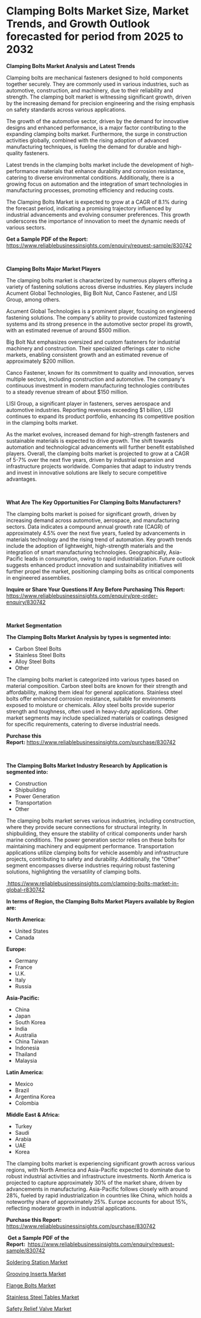 <p><h1>Clamping Bolts Market Size, Market Trends, and Growth Outlook forecasted for period from 2025 to 2032</h1></p><p><strong>Clamping Bolts Market Analysis and Latest Trends</strong></p>
<p><p>Clamping bolts are mechanical fasteners designed to hold components together securely. They are commonly used in various industries, such as automotive, construction, and machinery, due to their reliability and strength. The clamping bolt market is witnessing significant growth, driven by the increasing demand for precision engineering and the rising emphasis on safety standards across various applications.</p><p>The growth of the automotive sector, driven by the demand for innovative designs and enhanced performance, is a major factor contributing to the expanding clamping bolts market. Furthermore, the surge in construction activities globally, combined with the rising adoption of advanced manufacturing techniques, is fueling the demand for durable and high-quality fasteners.</p><p>Latest trends in the clamping bolts market include the development of high-performance materials that enhance durability and corrosion resistance, catering to diverse environmental conditions. Additionally, there is a growing focus on automation and the integration of smart technologies in manufacturing processes, promoting efficiency and reducing costs.</p><p>The Clamping Bolts Market is expected to grow at a CAGR of 8.1% during the forecast period, indicating a promising trajectory influenced by industrial advancements and evolving consumer preferences. This growth underscores the importance of innovation to meet the dynamic needs of various sectors.</p></p>
<p><strong>Get a Sample PDF of the Report:&nbsp;</strong> <a href="https://www.reliablebusinessinsights.com/enquiry/request-sample/830742?utm_campaign=60&utm_medium=2&utm_source=Github&utm_content=ia&utm_term=18022025&utm_id=clamping-bolts">https://www.reliablebusinessinsights.com/enquiry/request-sample/830742</a></p>
<p>&nbsp;</p>
<p><strong>Clamping Bolts Major Market Players</strong></p>
<p><p>The clamping bolts market is characterized by numerous players offering a variety of fastening solutions across diverse industries. Key players include Acument Global Technologies, Big Bolt Nut, Canco Fastener, and LISI Group, among others. </p><p>Acument Global Technologies is a prominent player, focusing on engineered fastening solutions. The company's ability to provide customized fastening systems and its strong presence in the automotive sector propel its growth, with an estimated revenue of around $500 million. </p><p>Big Bolt Nut emphasizes oversized and custom fasteners for industrial machinery and construction. Their specialized offerings cater to niche markets, enabling consistent growth and an estimated revenue of approximately $200 million.</p><p>Canco Fastener, known for its commitment to quality and innovation, serves multiple sectors, including construction and automotive. The company's continuous investment in modern manufacturing technologies contributes to a steady revenue stream of about $150 million.</p><p>LISI Group, a significant player in fasteners, serves aerospace and automotive industries. Reporting revenues exceeding $1 billion, LISI continues to expand its product portfolio, enhancing its competitive position in the clamping bolts market.</p><p>As the market evolves, increased demand for high-strength fasteners and sustainable materials is expected to drive growth. The shift towards automation and technological advancements will further benefit established players. Overall, the clamping bolts market is projected to grow at a CAGR of 5-7% over the next five years, driven by industrial expansion and infrastructure projects worldwide. Companies that adapt to industry trends and invest in innovative solutions are likely to secure competitive advantages.</p></p>
<p>&nbsp;</p>
<p><strong>What Are The Key Opportunities For Clamping Bolts Manufacturers?</strong></p>
<p><p>The clamping bolts market is poised for significant growth, driven by increasing demand across automotive, aerospace, and manufacturing sectors. Data indicates a compound annual growth rate (CAGR) of approximately 4.5% over the next five years, fueled by advancements in materials technology and the rising trend of automation. Key growth trends include the adoption of lightweight, high-strength materials and the integration of smart manufacturing technologies. Geographically, Asia-Pacific leads in consumption, owing to rapid industrialization. Future outlook suggests enhanced product innovation and sustainability initiatives will further propel the market, positioning clamping bolts as critical components in engineered assemblies.</p></p>
<p><strong>Inquire or Share Your Questions If Any Before Purchasing This Report:</strong> <a href="https://www.reliablebusinessinsights.com/enquiry/pre-order-enquiry/830742?utm_campaign=60&utm_medium=2&utm_source=Github&utm_content=ia&utm_term=18022025&utm_id=clamping-bolts">https://www.reliablebusinessinsights.com/enquiry/pre-order-enquiry/830742</a></p>
<p>&nbsp;</p>
<p><strong>Market Segmentation</strong></p>
<p><strong>The Clamping Bolts Market Analysis by types is segmented into:</strong></p>
<p><ul><li>Carbon Steel Bolts</li><li>Stainless Steel Bolts</li><li>Alloy Steel Bolts</li><li>Other</li></ul></p>
<p><p>The clamping bolts market is categorized into various types based on material composition. Carbon steel bolts are known for their strength and affordability, making them ideal for general applications. Stainless steel bolts offer enhanced corrosion resistance, suitable for environments exposed to moisture or chemicals. Alloy steel bolts provide superior strength and toughness, often used in heavy-duty applications. Other market segments may include specialized materials or coatings designed for specific requirements, catering to diverse industrial needs.</p></p>
<p><strong>Purchase this Report:&nbsp;</strong><a href="https://www.reliablebusinessinsights.com/purchase/830742?utm_campaign=60&utm_medium=2&utm_source=Github&utm_content=ia&utm_term=18022025&utm_id=clamping-bolts">https://www.reliablebusinessinsights.com/purchase/830742</a></p>
<p>&nbsp;</p>
<p><strong>The Clamping Bolts Market Industry Research by Application is segmented into:</strong></p>
<p><ul><li>Construction</li><li>Shipbuilding</li><li>Power Generation</li><li>Transportation</li><li>Other</li></ul></p>
<p><p>The clamping bolts market serves various industries, including construction, where they provide secure connections for structural integrity. In shipbuilding, they ensure the stability of critical components under harsh marine conditions. The power generation sector relies on these bolts for maintaining machinery and equipment performance. Transportation applications utilize clamping bolts for vehicle assembly and infrastructure projects, contributing to safety and durability. Additionally, the "Other" segment encompasses diverse industries requiring robust fastening solutions, highlighting the versatility of clamping bolts.</p></p>
<p><a href="https://www.reliablebusinessinsights.com/clamping-bolts-market-in-global-r830742?utm_campaign=60&utm_medium=2&utm_source=Github&utm_content=ia&utm_term=18022025&utm_id=clamping-bolts">&nbsp;https://www.reliablebusinessinsights.com/clamping-bolts-market-in-global-r830742</a></p>
<p><strong>In terms of Region, the Clamping Bolts Market Players available by Region are:</strong></p>
<p>
    <p> <strong> North America: </strong>
        <ul>
            <li>United States</li>
            <li>Canada</li>
        </ul>
        </p> 
    <p> <strong> Europe: </strong>
        <ul>
            <li>Germany</li>
            <li>France</li>
            <li>U.K.</li>
            <li>Italy</li>
            <li>Russia</li>
        </ul>
        </p> 
    <p> <strong> Asia-Pacific: </strong>
        <ul>
            <li>China</li>
            <li>Japan</li>
            <li>South Korea</li>
            <li>India</li>
            <li>Australia</li>
            <li>China Taiwan</li>
            <li>Indonesia</li>
            <li>Thailand</li>
            <li>Malaysia</li>
        </ul>
        </p> 
    <p> <strong> Latin America: </strong>
        <ul>
            <li>Mexico</li>
            <li>Brazil</li>
            <li>Argentina Korea</li>
            <li>Colombia</li>
        </ul>
        </p> 
    <p> <strong> Middle East & Africa: </strong>
        <ul>
            <li>Turkey</li>
            <li>Saudi</li>
            <li>Arabia</li>
            <li>UAE</li>
            <li>Korea</li>
        </ul>
    </p>
    </p>
<p><p>The clamping bolts market is experiencing significant growth across various regions, with North America and Asia-Pacific expected to dominate due to robust industrial activities and infrastructure investments. North America is projected to capture approximately 30% of the market share, driven by advancements in manufacturing. Asia-Pacific follows closely with around 28%, fueled by rapid industrialization in countries like China, which holds a noteworthy share of approximately 25%. Europe accounts for about 15%, reflecting moderate growth in industrial applications.</p></p>
<p><strong>Purchase this Report: </strong><a href="https://www.reliablebusinessinsights.com/purchase/830742?utm_campaign=60&utm_medium=2&utm_source=Github&utm_content=ia&utm_term=18022025&utm_id=clamping-bolts">https://www.reliablebusinessinsights.com/purchase/830742</a></p>
<p>&nbsp;<strong>Get a Sample PDF of the Report:&nbsp;&nbsp;</strong><a href="https://www.reliablebusinessinsights.com/enquiry/request-sample/830742?utm_campaign=60&utm_medium=2&utm_source=Github&utm_content=ia&utm_term=18022025&utm_id=clamping-bolts">https://www.reliablebusinessinsights.com/enquiry/request-sample/830742</a></p>
<p><strong></strong></p>
<p><p><a href="https://github.com/rebheelder/Market-Research-Report-List-1/blob/main/soldering-station-market.md?utm_campaign=60&utm_medium=2&utm_source=Github&utm_content=ia&utm_term=18022025&utm_id=clamping-bolts">Soldering Station Market</a></p><p><a href="https://github.com/bezdanteniz/Market-Research-Report-List-1/blob/main/grooving-inserts-market.md?utm_campaign=60&utm_medium=2&utm_source=Github&utm_content=ia&utm_term=18022025&utm_id=clamping-bolts">Grooving Inserts Market</a></p><p><a href="https://github.com/awalinfucci/Market-Research-Report-List-1/blob/main/flange-bolts-market.md?utm_campaign=60&utm_medium=2&utm_source=Github&utm_content=ia&utm_term=18022025&utm_id=clamping-bolts">Flange Bolts Market</a></p><p><a href="https://github.com/tjoensfibich/Market-Research-Report-List-1/blob/main/stainless-steel-tables-market.md?utm_campaign=60&utm_medium=2&utm_source=Github&utm_content=ia&utm_term=18022025&utm_id=clamping-bolts">Stainless Steel Tables Market</a></p><p><a href="https://github.com/iceknahomi/Market-Research-Report-List-1/blob/main/safety-relief-valve-market.md?utm_campaign=60&utm_medium=2&utm_source=Github&utm_content=ia&utm_term=18022025&utm_id=clamping-bolts">Safety Relief Valve Market</a></p></p>